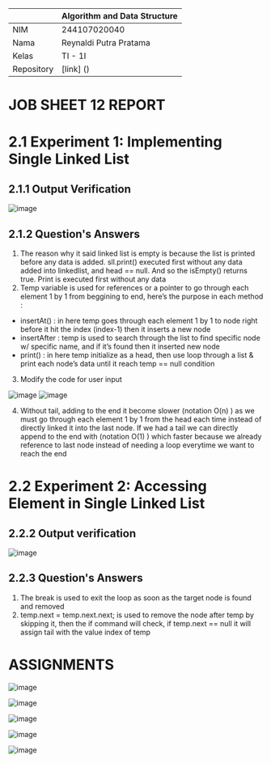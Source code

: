 |  | Algorithm and Data Structure |
|--|--|
| NIM |  244107020040|
| Nama |  Reynaldi Putra Pratama |
| Kelas | TI - 1I |
| Repository | [link] ()|

# JOB SHEET 12 REPORT

# 2.1 Experiment 1: Implementing Single Linked List 

## 2.1.1 Output Verification

![image](https://github.com/user-attachments/assets/c7e4960e-c1a3-4598-bd31-e6e28b2fe235)

## 2.1.2 Question's Answers
1. The reason why it said linked list is empty is because the list is printed before any data is added. sll.print() executed first without any data added into linkedlist, and head == null. And so the isEmpty() returns true. Print is executed first without any data
2. Temp variable is used for references or a pointer to go through each element 1 by 1 from beggining to end, here’s the purpose in each method : 
- insertAt() : in here temp goes through each element 1 by 1 to node right before it hit the index (index-1) then it inserts a new node 
- insertAfter : temp is used to search through the list to find specific node w/ specific name, and if it’s found then it inserted new node
- print() : in here temp initialize as a head, then use loop through a list & print each node’s data until it reach temp == null condition
3. Modify the code for user input

![image](https://github.com/user-attachments/assets/aef8a6ed-92c5-4d39-b1e0-febaec08de36)
![image](https://github.com/user-attachments/assets/b97ab960-e4af-4948-935a-e7b303e150a9)

4. Without tail, adding to the end it become slower (notation O(n) ) as we must go through each element 1 by 1 from the head each time instead of directly linked it into the last node. If we had a tail we can directly append to the end with (notation O(1) ) which faster because we already reference to last node instead of needing a loop everytime we want to reach the end

# 2.2 Experiment 2: Accessing Element in Single Linked List

## 2.2.2 Output verification

![image](https://github.com/user-attachments/assets/fa574489-1104-4541-96c0-1dcda4353889)

## 2.2.3 Question's Answers
1. The break is used to exit the loop as soon as the target node is found and removed
2. temp.next = temp.next.next; is used to remove the node after temp by skipping it, then the if command will check, if temp.next == null it will assign tail with the value index of temp

# ASSIGNMENTS

![image](https://github.com/user-attachments/assets/a54997ea-e74a-4253-aa37-992792b6c58a)

![image](https://github.com/user-attachments/assets/a89ce7df-b2c5-4482-9273-9873ddd622bd)

![image](https://github.com/user-attachments/assets/cf57cad6-daca-4ff6-9954-1800f9d816ee)

![image](https://github.com/user-attachments/assets/5992f4b1-7aab-4c79-8f7d-c7714495f864)

![image](https://github.com/user-attachments/assets/f0f31d70-4b47-4e21-9a8a-d9fb5792ad9b)
